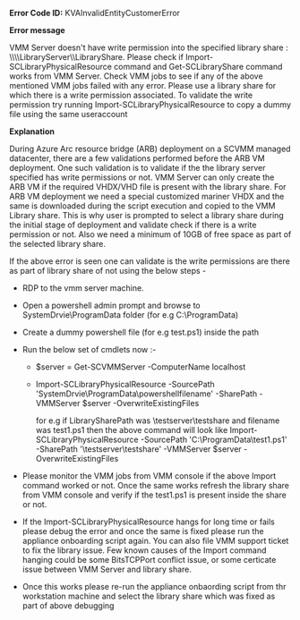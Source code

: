**Error Code ID:** KVAInvalidEntityCustomerError

**Error message**
  
VMM Server doesn't have write permission into the specified library share : \\\\\\\\LibraryServer\\\\LibraryShare. Please check if Import-SCLibraryPhysicalResource command and Get-SCLibraryShare command works from VMM Server.  Check VMM jobs to see if any of the above mentioned VMM jobs failed with any error. Please use a library share for which there is a write permission associated. To validate the write permission try running Import-SCLibraryPhysicalResource to copy a dummy file using the same useraccount


**Explanation**

During Azure Arc resource bridge (ARB) deployment on a SCVMM managed datacenter, there are a few validations performed before the ARB VM deployment. One such validation is to validate if the the library server specified has write permissions or not. VMM Server can only create the ARB VM if the required VHDX/VHD file is present with the library share. For ARB VM deployment we need a special customized mariner VHDX and the same is downloaded during the script execution and copied to the VMM Library share. This is why user is prompted to select a library share during the initial stage of deployment and validate check if there is a write permission or not. Also we need a minimum of 10GB of free space as part of the selected library share.

If the above error is seen one can validate is the write permissions are there as part of library share of not using the below steps -
- RDP to the vmm server machine.
- Open a powershell admin prompt and browse to SystemDrvie\ProgramData folder (for e.g C:\ProgramData)
- Create a dummy powershell file (for e.g test.ps1) inside the path
- Run the below set of cmdlets now :-
   - $server = Get-SCVMMServer -ComputerName localhost
   - Import-SCLibraryPhysicalResource -SourcePath 'SystemDrvie\ProgramData\powershellfilename' -SharePath <LibrarySharePath> -VMMServer $server -OverwriteExistingFiles
     
     for e.g if LibrarySharePath was \\testserver\testshare and filename was test1.ps1 then the above command will look like
     Import-SCLibraryPhysicalResource -SourcePath 'C:\ProgramData\test1.ps1' -SharePath '\\testserver\testshare' -VMMServer $server -OverwriteExistingFiles

- Please monitor the VMM jobs from VMM console if the above Import command worked or not. Once the same works refresh the library share from VMM console and verify if the test1.ps1 is present inside the share or not.

- If the Import-SCLibraryPhysicalResource hangs for long time or fails please debug the error and once the same is fixed please run the appliance onboarding script again. You can also file VMM support ticket to fix the library issue.
  Few known causes of the Import command hanging could be some BitsTCPPort conflict issue, or some certicate issue between VMM Server and library share.

- Once this works please re-run the appliance onbaording script from thr workstation machine and select the library share which was fixed as part of above debugging

